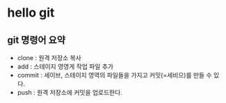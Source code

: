 # hello git

## git 명령어 요약


- clone : 원격 저장소 복사
- add : 스테이지 영영게 작업 파일 추가
- commit : 세이브, 스테이지 영역의 파일들을 가지고 커밋(=세비으)를 만들 수 있다.
- push : 원격 저장소에 커밋을 업로드한다.

